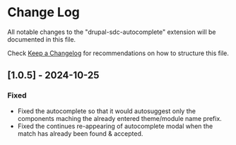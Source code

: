 # Change Log

All notable changes to the "drupal-sdc-autocomplete" extension will be documented in this file.

Check [Keep a Changelog](http://keepachangelog.com/) for recommendations on how to structure this file.

## [1.0.5] - 2024-10-25

### Fixed

- Fixed the autocomplete so that it would autosuggest only the components maching the already entered theme/module name prefix.
- Fixed the continues re-appearing of autocomplete modal when the match has already been found & accepted.
